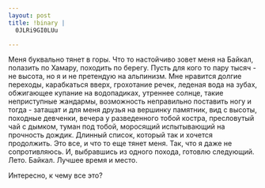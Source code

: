 ```yaml
--- 
layout: post
title: !binary |
  0JLRi9GI0LUu

---
```

<p>Меня буквально тянет в горы. Что то настойчиво зовет меня на Байкал, полазить по Хамару, походить по берегу. Пусть для кого то пару тысяч - не высота, но я и не претендую на альпинизм. Мне нравится долгие переходы, карабкаться вверх, грохотание речек, леденая вода на зубах, обжигающее купание на водопадиках, утреннее солнце, такие неприступные жандармы, возможность неправильно поставить ногу и тогда - затащат и для меня друзья на вершинку памятник, вид с высоты, походные девченки, вечера у разведенного тобой костра, пресловутый чай с дымком, туман под тобой, моросящий испытывающий на прочность дождик. Длинный список, который так и хочется продолжить. Это все, и что то еще тянет меня. Так, что я даже не сопротивляюсь. И, выбравшись из одного похода, готовлю следующий. Лето. Байкал. Лучшее время и место.</p>

<p>Интересно, к чему все это?</p>
